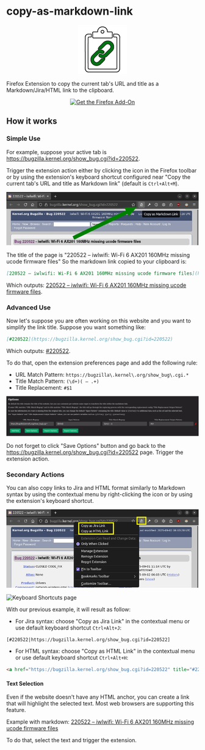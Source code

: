 # copy-as-markdown-link

<p align="center">
  <img src="icons/icon.png" alt="copy-as-markdown-link logo" width="128" height="128">
</p>

Firefox Extension to copy the current tab's URL and title as a Markdown/Jira/HTML link to the clipboard.

<p align="center">
    <a href="https://addons.mozilla.org/firefox/addon/copy-as-markdown-link/">
        <img src="../firefox.png" alt="Get the Firefox Add-On" title="Get 'Copy as Markdown Link' Add-on" width="200px">
    </a>
</p>

## How it works

### Simple Use

For example, suppose your active tab is <https://bugzilla.kernel.org/show_bug.cgi?id=220522>.

Trigger the extension action either by clicking the icon in the Firefox toolbar or by using the extension's keyboard shortcut configured near "Copy the current tab's URL and title as Markdown link" (default is `Ctrl+Alt+M`).

![Click Extension Icon](screenshots/background.png)

The title of the page is "220522 – iwlwifi: Wi-Fi 6 AX201 160MHz missing ucode firmware files"
So the markdown link copied to your clipboard is:

```markdown
[220522 – iwlwifi: Wi-Fi 6 AX201 160MHz missing ucode firmware files](https://bugzilla.kernel.org/show_bug.cgi?id=220522)
```

Which outputs: [220522 – iwlwifi: Wi-Fi 6 AX201 160MHz missing ucode firmware files](https://bugzilla.kernel.org/show_bug.cgi?id=220522).

### Advanced Use

Now let's suppose you are often working on this website and you want to simplify the link title. Suppose you want something like:

```markdown
[#220522](https://bugzilla.kernel.org/show_bug.cgi?id=220522)
```

Which outputs: [#220522](https://bugzilla.kernel.org/show_bug.cgi?id=220522).

To do that, open the extension preferences page and add the following rule:

- URL Match Pattern: `https://bugzilla\.kernel\.org/show_bug\.cgi.*`
- Title Match Pattern: `(\d+)( – .+)`
- Title Replacement: `#$1`

![Options page](screenshots/options.png)

Do not forget to click "Save Options" button and go back to the <https://bugzilla.kernel.org/show_bug.cgi?id=220522> page.
Trigger the extension action.

### Secondary Actions

You can also copy links to Jira and HTML format similarly to Markdown syntax by using the contextual menu by right-clicking the icon or by using the extension's keyboard shortcut.

![Right-Click Extension Icon](screenshots/background-secondary.png)

![Keyboard Shortcuts page](screenshots/keybindings.png)

With our previous example, it will result as follow:

- For Jira syntax: choose "Copy as Jira Link" in the contextual menu or use default keyboard shortcut `Ctrl+Alt+J`:

```none
[#220522|https://bugzilla.kernel.org/show_bug.cgi?id=220522]
```

- For HTML syntax: choose "Copy as HTML Link" in the contextual menu or use default keyboard shortcut `Ctrl+Alt+H`:

```html
<a href="https://bugzilla.kernel.org/show_bug.cgi?id=220522" title="#220522" target="_new">#220522</a>
```

#### Text Selection

Even if the website doesn't have any HTML anchor, you can create a link that will highlight the selected text. Most web browsers are supporting this feature.

Example with markdown:
[220522 – iwlwifi: Wi-Fi 6 AX201 160MHz missing ucode firmware files](https://bugzilla.kernel.org/show_bug.cgi?id=220522#:~:text=iwlwifi-bz-b0-hr-b0-96.ucode)

To do that, select the text and trigger the extension.

